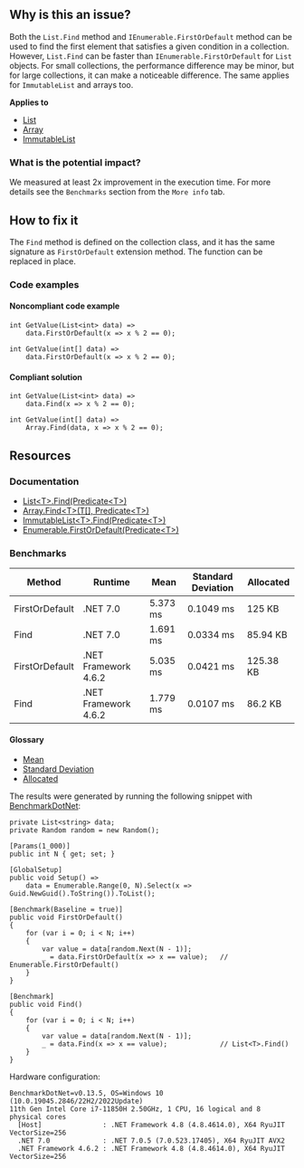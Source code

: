 ## Why is this an issue?

Both the `List.Find` method and `IEnumerable.FirstOrDefault` method can be used to find the first element that satisfies a
given condition in a collection. However, `List.Find` can be faster than `IEnumerable.FirstOrDefault` for `List`
objects. For small collections, the performance difference may be minor, but for large collections, it can make a noticeable difference. The same
applies for `ImmutableList` and arrays too.

**Applies to**

-  [List](https://learn.microsoft.com/en-us/dotnet/api/system.collections.generic.list-1.find)
-  [Array](https://learn.microsoft.com/en-us/dotnet/api/system.array.find)
-  [ImmutableList](https://learn.microsoft.com/en-us/dotnet/api/system.collections.immutable.immutablelist-1.find)

### What is the potential impact?

We measured at least 2x improvement in the execution time. For more details see the `Benchmarks` section from the `More info`
tab.

## How to fix it

The `Find` method is defined on the collection class, and it has the same signature as `FirstOrDefault` extension method. The
function can be replaced in place.

### Code examples

#### Noncompliant code example

    int GetValue(List<int> data) =>
        data.FirstOrDefault(x => x % 2 == 0);

    int GetValue(int[] data) =>
        data.FirstOrDefault(x => x % 2 == 0);

#### Compliant solution

    int GetValue(List<int> data) =>
        data.Find(x => x % 2 == 0);

    int GetValue(int[] data) =>
        Array.Find(data, x => x % 2 == 0);

## Resources

### Documentation

-  [List&lt;T&gt;.Find(Predicate&lt;T&gt;)](https://learn.microsoft.com/en-us/dotnet/api/system.collections.generic.list-1.find)
-  [Array.Find&lt;T&gt;(T\[\], Predicate&lt;T&gt;)](https://learn.microsoft.com/en-us/dotnet/api/system.array.find)
-  [ImmutableList&lt;T&gt;.Find(Predicate&lt;T&gt;)](https://learn.microsoft.com/en-us/dotnet/api/system.collections.immutable.immutablelist-1.find)
-  [Enumerable.FirstOrDefault(Predicate&lt;T&gt;)](https://learn.microsoft.com/en-us/dotnet/api/system.linq.enumerable.firstordefault)

### Benchmarks

| Method | Runtime | Mean | Standard Deviation | Allocated |
| --- | --- | --- | --- | --- |
| FirstOrDefault | .NET 7.0 | 5.373 ms | 0.1049 ms | 125 KB |
| Find | .NET 7.0 | 1.691 ms | 0.0334 ms | 85.94 KB |
| FirstOrDefault | .NET Framework 4.6.2 | 5.035 ms | 0.0421 ms | 125.38 KB |
| Find | .NET Framework 4.6.2 | 1.779 ms | 0.0107 ms | 86.2 KB |

#### Glossary

-  [Mean](https://en.wikipedia.org/wiki/Arithmetic_mean)
-  [Standard Deviation](https://en.wikipedia.org/wiki/Standard_deviation)
-  [Allocated](https://en.wikipedia.org/wiki/Memory_management)

The results were generated by running the following snippet with [BenchmarkDotNet](https://github.com/dotnet/BenchmarkDotNet):

    private List<string> data;
    private Random random = new Random();
    
    [Params(1_000)]
    public int N { get; set; }
    
    [GlobalSetup]
    public void Setup() =>
        data = Enumerable.Range(0, N).Select(x => Guid.NewGuid().ToString()).ToList();
    
    [Benchmark(Baseline = true)]
    public void FirstOrDefault()
    {
        for (var i = 0; i < N; i++)
        {
            var value = data[random.Next(N - 1)];
            _ = data.FirstOrDefault(x => x == value);   // Enumerable.FirstOrDefault()
        }
    }
    
    [Benchmark]
    public void Find()
    {
        for (var i = 0; i < N; i++)
        {
            var value = data[random.Next(N - 1)];
            _ = data.Find(x => x == value);             // List<T>.Find()
        }
    }

Hardware configuration:

    BenchmarkDotNet=v0.13.5, OS=Windows 10 (10.0.19045.2846/22H2/2022Update)
    11th Gen Intel Core i7-11850H 2.50GHz, 1 CPU, 16 logical and 8 physical cores
      [Host]               : .NET Framework 4.8 (4.8.4614.0), X64 RyuJIT VectorSize=256
      .NET 7.0             : .NET 7.0.5 (7.0.523.17405), X64 RyuJIT AVX2
      .NET Framework 4.6.2 : .NET Framework 4.8 (4.8.4614.0), X64 RyuJIT VectorSize=256